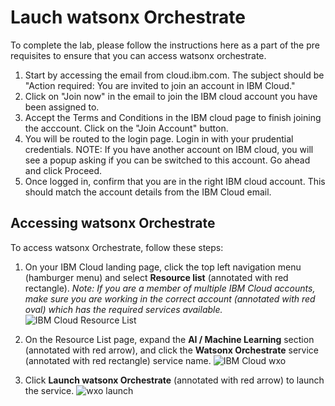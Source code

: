 # Lauch watsonx Orchestrate

To complete the lab, please follow the instructions here as a part of the pre requisites to ensure that you can access watsonx orchestrate.

1. Start by accessing the email from cloud.ibm.com. The subject should be "Action required: You are invited to join an account in IBM Cloud."
2. Click on "Join now" in the email to join the IBM cloud account you have been assigned to. 
3. Accept the Terms and Conditions in the IBM cloud page to finish joining the acccount. Click on the "Join Account" button. 
4. You will be routed to the login page. Login in with your prudential credentials. 
  NOTE: If you have another account on IBM cloud, you will see a popup asking if you can be switched to this account. Go ahead and click Proceed. 
5. Once logged in, confirm that you are in the right IBM cloud account. This should match the account details from the IBM Cloud email. 

## Accessing watsonx Orchestrate
To access watsonx Orchestrate, follow these steps:

1. On your IBM Cloud landing page, click the top left navigation menu (hamburger menu) and select **Resource list** (annotated with red rectangle).
*Note: If you are a member of multiple IBM Cloud accounts, make sure you are working in the correct account (annotated with red oval) which has the required services available.*
![IBM Cloud Resource List](images/ibm_cloud_resources.png) 

2. On the Resource List page, expand the **AI / Machine Learning** section (annotated with red arrow), and click the **Watsonx Orchestrate** service (annotated with red rectangle) service name.
![IBM Cloud wxo](images/ibm_cloud_wxo.png) 

3. Click **Launch watsonx Orchestrate** (annotated with red arrow) to launch the service.
![wxo launch](images/wxo-launch.png) 
